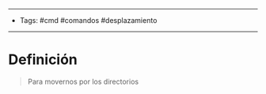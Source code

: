 --------------------
- Tags: #cmd #comandos #desplazamiento  
-----------------------------
# Definición

> Para movernos por los directorios